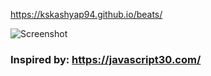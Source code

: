 https://kskashyap94.github.io/beats/

![Screenshot](https://github.com/kskashyap94/beats/blob/master/Screenshot.png)

### Inspired by: https://javascript30.com/
